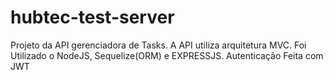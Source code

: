 # hubtec-test-server
Projeto da API gerenciadora de Tasks.
A API utiliza arquitetura MVC. Foi Utilizado o NodeJS, Sequelize(ORM) e EXPRESSJS. Autenticação Feita com JWT
